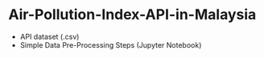 # Air-Pollution-Index-API-in-Malaysia
- API dataset (.csv)
- Simple Data Pre-Processing Steps (Jupyter Notebook)
